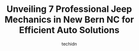 ---
layout: ampstory
image: https://images.unsplash.com/photo-1608506876688-ab805ee6c2c6?ixlib=rb-4.0.3&ixid=MnwxMjA3fDB8MHxwaG90by1wYWdlfHx8fGVufDB8fHx8&auto=format&fit=crop&w=640&h=853&q=80
author: techidn
featured: false
description: Trust your vehicles maintenance and repairs to the 7 best Jeep Mechanic in New Bern NC, USA. With their extensive experience, cutting-edge technology, and commitment to customer satisfactio
title: Unveiling 7 Professional Jeep Mechanics in New Bern NC for Efficient Auto Solutions
cover:
   title: Unveiling 7 Professional Jeep Mechanics in New Bern NC for Efficient Auto Solutions
   subtitle: Rickpate
   background: https://images.unsplash.com/photo-1608506876688-ab805ee6c2c6?ixlib=rb-4.0.3&ixid=MnwxMjA3fDB8MHxwaG90by1wYWdlfHx8fGVufDB8fHx8&auto=format&fit=crop&w=640&h=853&q=80

pages: 
 - layout: thirds
   top: <h1>#1 Colony Tire and Service</h1>
   bottom: "<p>Colony Tire in New Bern, NC, provides outstanding service at a fair price. Most important, they are honest!!!The men and women who work at this company do not try to sell</p>"
   background: https://www.knot35.com/toplist/wp-content/uploads/2023/06/best-jeep-mechanic-1-in-new-bern-nc-1685834896.jpeg
   backgroundblur: true
 - layout: thirds
   top: <h1>#2 Riverside Chrysler Dodge Jeep RAM Service Center</h1>
   bottom: "<p>5000 US-70 Suite B, New Bern, NC 28560, United States</p>"
   background: https://www.knot35.com/toplist/wp-content/uploads/2023/06/best-jeep-mechanic-2-in-new-bern-nc-1685834896.jpeg
   cta:
      link: https://www.knot35.com/toplist/unveiling-7-professional-jeep-mechanics-in-new-bern-nc-for-efficient-auto-solutions/
      text: Unveiling 7 Professional Jeep Mechanics in New Bern NC for Efficient Auto Solutions
 - layout: thirds
   top: <h1>#3 Riverside Subaru</h1>
   bottom: "<p>5000 US-70 Suite A, New Bern, NC 28560, United States</p>"
   background: https://www.knot35.com/toplist/wp-content/uploads/2023/06/best-jeep-mechanic-3-in-new-bern-nc-1685834897.jpeg
   cta:
      link: https://www.knot35.com/toplist/unveiling-7-professional-jeep-mechanics-in-new-bern-nc-for-efficient-auto-solutions/
      text: Unveiling 7 Professional Jeep Mechanics in New Bern NC for Efficient Auto Solutions
 - layout: thirds
   top: <h1>#4 Blacks Tire & Auto Service</h1>
   bottom: "<p>3003 Dr. M.L.K. Jr Blvd, New Bern, NC 28562, United States</p>"
   background: https://images.unsplash.com/photo-1632260260864-caf7fde5ec36?ixlib=rb-4.0.3&ixid=MnwxMjA3fDB8MHxwaG90by1wYWdlfHx8fGVufDB8fHx8&auto=format&fit=crop&w=640&h=853&q=80
   cta:
      link: https://www.knot35.com/toplist/unveiling-7-professional-jeep-mechanics-in-new-bern-nc-for-efficient-auto-solutions/
      text: Unveiling 7 Professional Jeep Mechanics in New Bern NC for Efficient Auto Solutions
 - layout: thirds
   top: <h1>#5 Big Tims Tire And Automotive</h1>
   bottom: "<p>401 D St, New Bern, NC 28560, United States</p>"
   background: https://images.unsplash.com/photo-1613843873231-1447db182f97?ixlib=rb-4.0.3&ixid=MnwxMjA3fDB8MHxwaG90by1wYWdlfHx8fGVufDB8fHx8&auto=format&fit=crop&w=640&h=853&q=80
   cta:
      link: https://www.knot35.com/toplist/unveiling-7-professional-jeep-mechanics-in-new-bern-nc-for-efficient-auto-solutions/
      text: Unveiling 7 Professional Jeep Mechanics in New Bern NC for Efficient Auto Solutions
 - layout: thirds
   top: <h1>#6 J&J Automotive</h1>
   bottom: "<p>2591 US-70, New Bern, NC 28560, United States</p>"
   background: https://images.unsplash.com/photo-1488554378835-f7acf46e6c98?ixlib=rb-4.0.3&ixid=MnwxMjA3fDB8MHxwaG90by1wYWdlfHx8fGVufDB8fHx8&auto=format&fit=crop&w=640&h=853&q=80
   cta:
      link: https://www.knot35.com/toplist/unveiling-7-professional-jeep-mechanics-in-new-bern-nc-for-efficient-auto-solutions/
      text: Unveiling 7 Professional Jeep Mechanics in New Bern NC for Efficient Auto Solutions
 - layout: thirds
   top: <h1>#7 E & J Automotive Inc Body Shop</h1>
   bottom: "<p>103 Wanda Ave, New Bern, NC 28562, United States</p>"
   background: https://images.unsplash.com/photo-1515405295579-ba7b45403062?ixlib=rb-4.0.3&ixid=MnwxMjA3fDB8MHxwaG90by1wYWdlfHx8fGVufDB8fHx8&auto=format&fit=crop&w=640&h=853&q=80
   cta:
      link: https://www.knot35.com/toplist/unveiling-7-professional-jeep-mechanics-in-new-bern-nc-for-efficient-auto-solutions/
      text: Unveiling 7 Professional Jeep Mechanics in New Bern NC for Efficient Auto Solutions
 - layout: thirds
   middle: Continue reading...
   background: https://images.unsplash.com/photo-1484589065579-248aad0d8b13?ixlib=rb-4.0.3&ixid=MnwxMjA3fDB8MHxwaG90by1wYWdlfHx8fGVufDB8fHx8&auto=format&fit=crop&w=640&h=853&q=80
   cta:
      link: https://www.knot35.com/toplist/unveiling-7-professional-jeep-mechanics-in-new-bern-nc-for-efficient-auto-solutions/
      text: Unveiling 7 Professional Jeep Mechanics in New Bern NC for Efficient Auto Solutions
      
---
